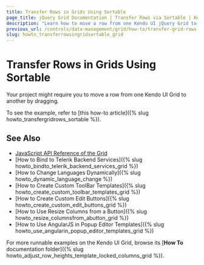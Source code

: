 ```yaml
---
title: Transfer Rows in Grids Using Sortable
page_title: jQuery Grid Documentation | Transfer Rows via Sortable | Kendo UI
description: "Learn how to move a row from one Kendo UI jQuery Grid to another using the Sortable widget."
previous_url: /controls/data-management/grid/how-to/transfer-grid-rows-sortable, /controls/data-management/grid/how-to/integration/transfer-grid-rows-sortable
slug: howto_transferrowsingridsortable_grid
---
```


# Transfer Rows in Grids Using Sortable

Your project might require you to move a row from one Kendo UI Grid to another by dragging.

To see the example, refer to [this how-to article]({% slug howto_transfergridrows_sortable %}).

## See Also

* [JavaScript API Reference of the Grid](/api/javascript/ui/grid)
* [How to Bind to Telerik Backend Services]({% slug howto_bindto_telerik_backend_services_grid %})
* [How to Change Languages Dynamically]({% slug howto_dynamic_language_change %})
* [How to Create Custom ToolBar Templates]({% slug howto_create_custom_toolbar_templates_grid %})
* [How to Create Custom Edit Buttons]({% slug howto_create_custom_edit_buttons_grid %})
* [How to Use Resize Columns from a Button]({% slug howto_resize_columnsfrom_abutton_grid %})
* [How to Use AngularJS in Popup Editor Templates]({% slug howto_use_angularin_popup_editor_templates_grid %})

For more runnable examples on the Kendo UI Grid, browse its [**How To** documentation folder]({% slug howto_adjust_row_heights_template_locked_columns_grid %}).
